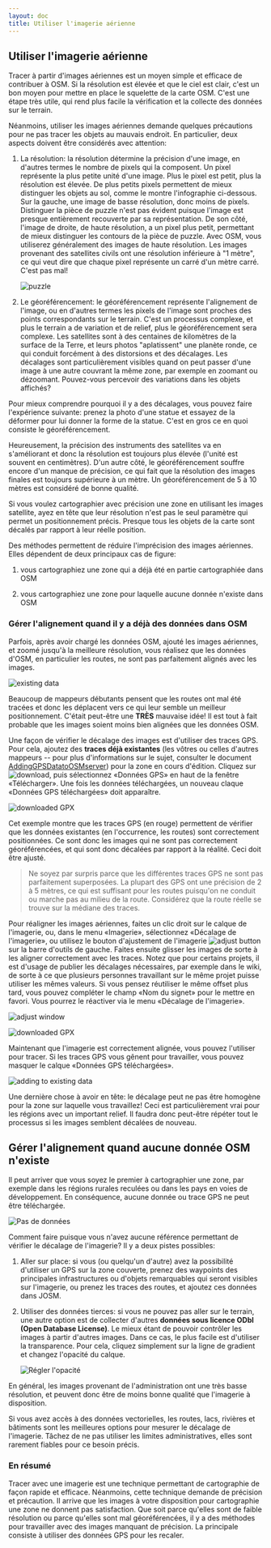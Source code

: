 ```yaml
---
layout: doc
title: Utiliser l'imagerie aérienne
---
```


## Utiliser l'imagerie aérienne

Tracer à partir d'images aériennes est un moyen simple et efficace de
contribuer à OSM. Si la résolution est élevée et que le ciel est clair,
c'est un bon moyen pour mettre en place le squelette de la carte OSM. C'est
une étape très utile, qui rend plus facile la vérification et la collecte
des données sur le terrain. 

Néanmoins, utiliser les images aériennes demande quelques précautions pour
ne pas tracer les objets au mauvais endroit. En particulier, deux aspects
doivent être considérés avec attention:

1.  La résolution: la résolution détermine la précision d'une image, en 
    d'autres termes le nombre de pixels qui la composent. Un pixel 
    représente la plus petite unité d'une image. Plus le pixel est petit, 
    plus la résolution est élevée. De plus petits pixels permettent de mieux
    distinguer les objets au sol, comme le montre l'infographie ci-dessous.
    Sur la gauche, une image de basse résolution, donc moins de pixels. 
    Distinguer la pièce de puzzle n'est pas évident puisque l'image est
    presque entièrement recouverte par sa représentation. De son côté,
    l'image de droite, de haute résolution, a un pixel plus petit, 
    permettant de mieux distinguer les contours de la pièce de puzzle.
    Avec OSM, vous utiliserez généralement des images de haute
    résolution. Les images provenant des satellites civils ont une
    résolution inférieure à "1 mètre", ce qui veut dire que chaque pixel
    représente un carré d'un mètre carré. C'est pas mal!

    ![puzzle](/images/offset_puzzle_en.png)

2.  Le géoréférencement: le géoréférencement représente l'alignement de
    l'image, ou en d'autres termes les pixels de l'image sont proches
    des points correspondants sur le terrain. C'est un processus complexe,
    et plus le terrain a de variation et de relief, plus le géoréférencement
    sera complexe. Les satellites sont à des centaines de kilomètres de la
    surface de la Terre, et leurs photos "aplatissent" une planète ronde,
    ce qui conduit forcément à des distorsions et des décalages. Les
    décalages sont particulièrement visibles quand on peut passer d'une
    image à une autre couvrant la même zone, par exemple en zoomant ou
    dézoomant. Pouvez-vous percevoir des variations dans les objets
    affichés?

Pour mieux comprendre pourquoi il y a des décalages, vous pouvez faire
l'expérience suivante: prenez la photo d'une statue et essayez de la
déformer pour lui donner la forme de la statue. C'est en gros ce en quoi
consiste le géoréférencement.

Heureusement, la précision des instruments des satellites va en s'améliorant
et donc la résolution est toujours plus élevée (l'unité est souvent en
centimètres). D'un autre côté, le géoréférencement souffre encore d'un
manque de précision, ce qui fait que la résolution des images finales est
toujours supérieure à un mètre. Un géoréférencement de 5 à 10 mètres est
considéré de bonne qualité.

Si vous voulez cartographier avec précision une zone en utilisant les images
satellite, ayez en tête que leur résolution n'est pas le seul paramètre
qui permet un positionnement précis. Presque tous les objets de la carte
sont décalés par rapport à leur réelle position.

Des méthodes permettent de réduire l'imprécision des images aériennes. Elles
dépendent de deux principaux cas de figure:

1. vous cartographiez une zone qui a déjà été en partie cartographiée dans OSM

2. vous cartographiez une zone pour laquelle aucune donnée n'existe dans OSM


### Gérer l'alignement quand il y a déjà des données dans OSM

Parfois, après avoir chargé les données OSM, ajouté les images aériennes, et
zoomé jusqu'à la meilleure résolution, vous réalisez que les données d'OSM,
en particulier les routes, ne sont pas parfaitement alignés avec les images.

![existing data](/images/offset_existing_data_en.png)

Beaucoup de mappeurs débutants pensent que les routes ont mal été tracées et
donc les déplacent vers ce qui leur semble un meilleur positionnement. C'était peut-être une __TRÈS__ mauvaise idée! Il est tout à fait probable
que les images soient moins bien alignées que les données OSM.

Une façon de vérifier le décalage des images est d'utiliser des traces GPS.
Pour cela, ajoutez des __traces déjà existantes__ (les vôtres ou celles
d'autres mappeurs -- pour plus d'informations sur le sujet, consulter le
document [AddingGPSDatatoOSMserver](https://docs.google.com/a/engelsted.co/document/d/1jjlthSuc9yltWxQDKxeQD4OO9LvH_DaGwEsdlxSE6l8/edit))
pour la zone en cours d'édition. Cliquez sur ![download](/images/download-button.png), puis
sélectionnez «Données GPS» en haut de la fenêtre «Télécharger». Une fois
les données téléchargées, un nouveau claque «Données GPS téléchargées»
doit apparaître.

![downloaded GPX](/images/offset_downloaded_gpx_en.png)

Cet exemple montre que les traces GPS (en rouge) permettent de vérifier que
les données existantes (en l'occurrence, les routes) sont correctement
positionnées. Ce sont donc les images qui ne sont pas correctement
géoréférencées, et qui sont donc décalées par rapport à la réalité. Ceci
doit être ajusté.

> Ne soyez par surpris parce que les différentes traces GPS ne sont pas
> parfaitement superposées. La plupart des GPS ont une précision de 2 à
> 5 mètres, ce qui est suffisant pour les routes puisqu'on ne conduit ou
> marche pas au milieu de la route. Considérez que la route réelle se trouve
> sur la médiane des traces.

Pour réaligner les images aériennes, faites un clic droit sur le calque
de l'imagerie, ou, dans le menu «Imagerie», sélectionnez «Décalage de
l'imagerie», ou utilisez le bouton d'ajustement de l'imagerie
![adjust button](/images/offset_tool_adjust_en.png) sur la barre d'outils de gauche. Faites ensuite glisser
les images de sorte à les aligner correctement avec les traces. Notez que
pour certains projets, il est d'usage de publier les décalages nécessaires,
par exemple dans le wiki, de sorte à ce que plusieurs personnes travaillant
sur le même projet puisse utiliser les mêmes valeurs. Si vous pensez
réutiliser le même offset plus tard, vous pouvez compléter le champ «Nom du signet» pour le mettre en favori. Vous pourrez le réactiver via le menu «Décalage de l'imagerie».

![adjust window](/images/offset_adjust_window_en.png)

![downloaded GPX](/images/offset_downloaded_gpx_en.png)

Maintenant que l'imagerie est correctement alignée, vous pouvez l'utiliser
pour tracer. Si les traces GPS vous gênent pour travailler, vous pouvez
masquer le calque «Données GPS téléchargées».

![adding to existing data](/images/offset_adjust_window_en.png)


Une dernière chose à avoir en tête: le décalage peut ne pas être homogène
pour la zone sur laquelle vous travaillez! Ceci est particulièrement vrai
pour les régions avec un important relief. Il faudra donc peut-être répéter
tout le processus si les images semblent décalées de nouveau.

Gérer l'alignement quand aucune donnée OSM n'existe
---------------------------------------------------

Il peut arriver que vous soyez le premier à cartographier une zone, par
exemple dans les régions rurales reculées ou dans les pays en voies de
développement. En conséquence, aucune donnée ou trace GPS ne peut être
téléchargée.

![Pas de données](/images/offset_no_data_en.png)


Comment faire puisque vous n'avez aucune référence permettant de vérifier
le décalage de l'imagerie? Il y a deux pistes possibles:

1.  Aller sur place: si vous (ou quelqu'un d'autre) avez la possibilité
    d'utiliser un GPS sur la zone couverte, prenez des waypoints des
    principales infrastructures ou d'objets remarquables qui seront
    visibles sur l'imagerie, ou prenez les traces des routes, et ajoutez
    ces données dans JOSM.

2.  Utiliser des données tierces: si vous ne pouvez pas aller sur le 
    terrain, une autre option est de collecter d'autres __données sous
    licence ODbl (Open Database License)__. Le mieux étant de pouvoir
    contrôler les images à partir d'autres images. Dans ce cas, le plus
    facile est d'utiliser la transparence. Pour cela, cliquez simplement
    sur la ligne de gradient et changez l'opacité du calque.

    ![Régler l'opacité](/images/offset_change_opacity_en.png)

En général, les images provenant de l'administration ont une très basse
résolution, et peuvent donc être de moins bonne qualité que l'imagerie à
disposition.

Si vous avez accès à des données vectorielles, les routes, lacs, rivières
et bâtiments sont les meilleures options pour mesurer le décalage de
l'imagerie. Tâchez de ne pas utiliser les limites administratives, elles
sont rarement fiables pour ce besoin précis.

### En résumé

Tracer avec une imagerie est une technique permettant de cartographie de
façon rapide et efficace. Néanmoins, cette technique demande de précision
et précaution. Il arrive que les images à votre disposition pour
cartographie une zone ne donnent pas satisfaction. Que soit parce qu'elles
sont de faible résolution ou parce qu'elles sont mal géoréférencées, il y a
des méthodes pour travailler avec des images manquant de précision. La
principale consiste à utiliser des données GPS pour les recaler.